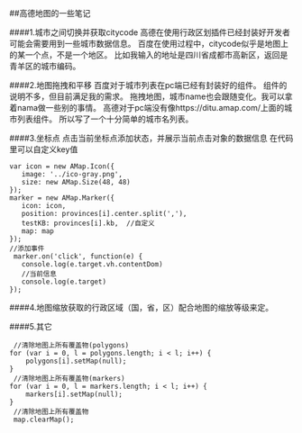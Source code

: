 
##高德地图的一些笔记

####1.城市之间切换并获取citycode
高德在使用行政区划插件已经封装好开发者可能会需要用到一些城市数据信息。
百度在使用过程中，citycode似乎是地图上的某一个点，不是一个地区。
比如我输入的地址是四川省成都市高新区，返回是青羊区的城市编码。

####2.地图拖拽和平移
百度对于城市列表在pc端已经有封装好的组件。
组件的说明不多，但目前满足我的需求。
拖拽地图，城市name也会跟随变化。我可以拿着nama做一些别的事情。
高德对于pc端没有像https://ditu.amap.com/上面的城市列表组件。
所以写了一个十分简单的城市名列表。

####3.坐标点
点击当前坐标点添加状态，并展示当前点击对象的数据信息
在代码里可以自定义key值

```
var icon = new AMap.Icon({
   image: '../ico-gray.png',
   size: new AMap.Size(48, 48)
});
marker = new AMap.Marker({
   icon: icon,
   position: provinces[i].center.split(','),
   testKB: provinces[i].kb,  //自定义
   map: map
});
//添加事件
 marker.on('click', function(e) {
   console.log(e.target.vh.contentDom)
   //当前信息
   console.log(e.target)
});
```
####4.地图缩放获取的行政区域（国，省，区）配合地图的缩放等级来定。

####5.其它
```
 //清除地图上所有覆盖物(polygons)
for (var i = 0, l = polygons.length; i < l; i++) {
    polygons[i].setMap(null);
}
 //清除地图上所有覆盖物(markers)
for (var i = 0, l = markers.length; i < l; i++) {
    markers[i].setMap(null);
}
 //清除地图上所有覆盖物
 map.clearMap();
 ```